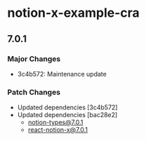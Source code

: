 # notion-x-example-cra

## 7.0.1

### Major Changes

- 3c4b572: Maintenance update

### Patch Changes

- Updated dependencies [3c4b572]
- Updated dependencies [bac28e2]
  - notion-types@7.0.1
  - react-notion-x@7.0.1
